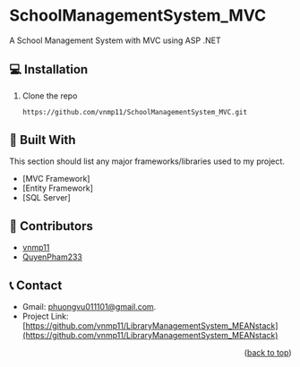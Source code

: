 # SchoolManagementSystem_MVC
A School Management System with MVC using ASP .NET

## 💻 Installation

1. Clone the repo
   ```sh
   https://github.com/vnmp11/SchoolManagementSystem_MVC.git
   ```
## 📣 Built With

This section should list any major frameworks/libraries used to my project.
* [MVC Framework]
* [Entity Framework]
* [SQL Server]

## 👷 Contributors

* [vnmp11](https://github.com/vnmp11)
* [QuyenPham233](https://github.com/QuyenPham233)

## 📞 Contact

* Gmail: phuongvu011101@gmail.com.
* Project Link: [https://github.com/vnmp11/LibraryManagementSystem_MEANstack](https://github.com/vnmp11/LibraryManagementSystem_MEANstack)

<p align="right">(<a href="#top">back to top</a>)</p>
